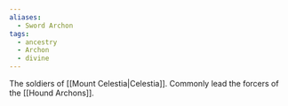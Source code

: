 ```yaml
---
aliases:
  - Sword Archon
tags:
  - ancestry
  - Archon
  - divine
---
```

The soldiers of [[Mount Celestia|Celestia]]. Commonly lead the forcers of the [[Hound Archons]].